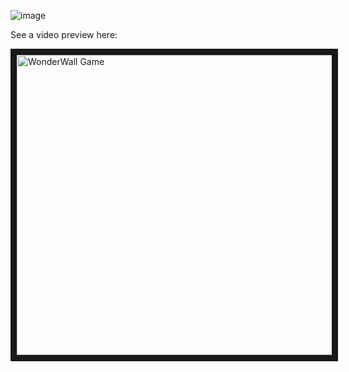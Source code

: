 ![image](https://cloud.githubusercontent.com/assets/20587931/25674916/3f8b0e34-3002-11e7-9ff2-0ecdb54355c3.png)


See a video preview here:

<a href="http://www.youtube.com/watch?feature=player_embedded&v=uRqk7hWnnO4
" target="_blank"><img src="http://img.youtube.com/vi/uRqk7hWnnO4/0.jpg" 
alt="WonderWall Game" width="540" height="480" border="10" /></a>
